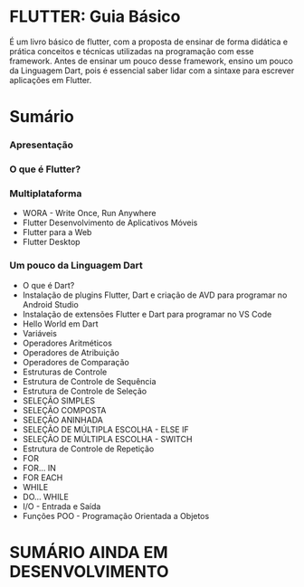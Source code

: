 # FLUTTER: Guia Básico

É um livro básico de flutter, com a proposta de ensinar de forma didática e prática conceitos e técnicas utilizadas na programação com esse framework. Antes de ensinar um pouco desse framework, ensino um pouco da Linguagem Dart, pois é essencial saber lidar com a sintaxe para escrever aplicações em Flutter.

# Sumário

### Apresentação

### O que é Flutter?

### Multiplataforma
- WORA - Write Once, Run Anywhere
- Flutter Desenvolvimento de Aplicativos Móveis
- Flutter para a Web
- Flutter Desktop

### Um pouco da Linguagem Dart
- O que é Dart?
- Instalação de plugins Flutter, Dart e criação de AVD para programar no Android Studio
- Instalação de extensões Flutter e Dart para programar no VS Code
- Hello World em Dart
- Variáveis
- Operadores Aritméticos
- Operadores de Atribuição
- Operadores de Comparação
- Estruturas de Controle
- Estrutura de Controle de Sequência
- Estrutura de Controle de Seleção
- SELEÇÃO SIMPLES
- SELEÇÃO COMPOSTA
- SELEÇÃO ANINHADA
- SELEÇÃO DE MÚLTIPLA ESCOLHA - ELSE IF
- SELEÇÃO DE MÚLTIPLA ESCOLHA -  SWITCH
- Estrutura de Controle de Repetição
- FOR
- FOR… IN
- FOR EACH
- WHILE
- DO… WHILE
- I/O - Entrada e Saída
- Funções
POO - Programação Orientada a Objetos 


# SUMÁRIO AINDA EM DESENVOLVIMENTO
